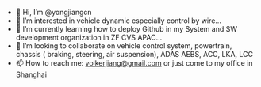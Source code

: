- 👋 Hi, I’m @yongjiangcn
- 👀 I’m interested in vehicle dynamic especially control by wire...
- 🌱 I’m currently learning how to deploy Github in my System and SW development organization in ZF CVS APAC...
- 💞️ I’m looking to collaborate on vehicle control system, powertrain, chassis ( braking, steering, air suspension), ADAS AEBS, ACC, LKA, LCC
- 📫 How to reach me: volkerjiang@gmail.com or just come to my office in Shanghai

<!---
yongjiangcn/yongjiangcn is a ✨ special ✨ repository because its `README.md` (this file) appears on your GitHub profile.
You can click the Preview link to take a look at your changes.
--->
